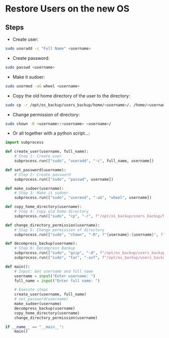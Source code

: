 # Restore Users on the new OS
## Steps

- Create user:
```bash
sudo useradd -c "Full Name" <username>
```
- Create password:
```bash
sudo passwd <username>
```
- Make it sudoer:
```bash
sudo usermod -aG wheel <username> 
```
- Copy the old home directory of the user to the directory:
```bash
sudo cp -r /opt/os_backup/users_backup/home/<username>/. /home/<username>/
```
- Change permission of directory:
```bash
sudo chown -R <username>:<username> <username>/
```

- Or all together with a python script...:
```python
import subprocess

def create_user(username, full_name):
    # Step 1: Create user
    subprocess.run(["sudo", "useradd", "-c", full_name, username])

def set_password(username):
    # Step 2: Create password
    subprocess.run(["sudo", "passwd", username])

def make_sudoer(username):
    # Step 3: Make it sudoer
    subprocess.run(["sudo", "usermod", "-aG", "wheel", username])

def copy_home_directory(username):
    # Step 4: Copy old home directory
    subprocess.run(["sudo", "cp", "-r", f"/opt/os_backup/users_backup/home/{username}/.", f"/home/{username}/"])

def change_directory_permission(username):
    # Step 5: Change permission of directory
    subprocess.run(["sudo", "chown", "-R", f"{username}:{username}", f"/home/{username}/"])

def decompress_backup(username):
    # Step 6: Decompress Backup
    subprocess.run(["sudo", "gzip", "-d", f"/opt/os_backup/users_backup/{username}.tar.gz"])
    subprocess.run(["sudo", "tar", "-xvf", f"/opt/os_backup/users_backup/{username}.tar"])

def main():
    # Input: Get username and full name
    username = input("Enter username: ")
    full_name = input("Enter full name: ")

    # Execute steps
    create_user(username, full_name)
    # set_password(username)
    make_sudoer(username)
    decompress_backup(username)
    copy_home_directory(username)
    change_directory_permission(username)

if __name__ == "__main__":
    main()

```
